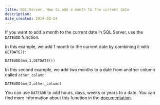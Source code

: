 ```yaml
---
title: SQL Server: How to add a month to the current date
description: 
date_created: 2014-02-24
---
```


If you want to add a month to the current date in SQL Server, use the `DATEADD` function.

In this example, we add 1 month to the current date by combining it with `GETDATE()`:

```
DATEADD(mm,1,GETDATE())
```

In this second example, we add two months to a date from another column called `other_column`:

```
DATEADD(mm,2,other_column)
```

You can use `DATEADD` to add hours, days, weeks or years to a date. You can find more information about this function in the [documentation](http://technet.microsoft.com/en-us/library/ms186819.aspx).

